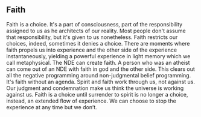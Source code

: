 


## Faith

Faith is a choice.
It's a part of consciousness,
part of the responsibility assigned to us as he architects of our reality.
Most people don't assume that responsibility,
but it's given to us nonetheless.
Faith restricts our choices,
indeed,
sometimes it denies a choice.
There are moments where faith propels us into experience and the other side of the experience instantaneously,
yielding a powerful experience in light memory which we call metaphysical.
The NDE can create faith.
A person who was an atheist can come out of an NDE with faith in god and the other side.
This clears out all the negative programming around non-judgmental belief programming.
It's faith without an agenda.
Spirit and faith work through us,
not against us.
Our judgment and condemnation make us think the universe is working against us.
Faith is a choice until surrender to spirit is no longer a choice,
instead,
an extended flow of experience.
We can choose to stop the experience at any time but we don’t.
